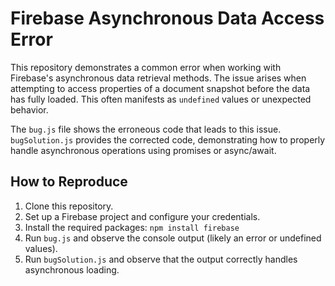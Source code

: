 # Firebase Asynchronous Data Access Error

This repository demonstrates a common error when working with Firebase's asynchronous data retrieval methods. The issue arises when attempting to access properties of a document snapshot before the data has fully loaded. This often manifests as `undefined` values or unexpected behavior.

The `bug.js` file shows the erroneous code that leads to this issue.  `bugSolution.js` provides the corrected code, demonstrating how to properly handle asynchronous operations using promises or async/await.

## How to Reproduce

1. Clone this repository.
2. Set up a Firebase project and configure your credentials.
3. Install the required packages: `npm install firebase`
4. Run `bug.js` and observe the console output (likely an error or undefined values).
5. Run `bugSolution.js` and observe that the output correctly handles asynchronous loading.